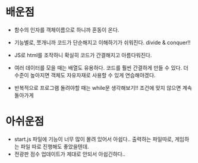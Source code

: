 # 배운점
* 함수의 인자를 객체이름으로 하니까 혼동이 온다.

* 기능별로, 쪼개니까 코드가 단순해지고 이해하기가 쉬워진다. divide & conquer!!
* JS로 html를 조작하니 확실히 코드가 간결해지고 아름다워진다.
* 여러 데이터를 모을 때는 배열도 유용하다. 코드를 훨씬 간결하게 만들 수 있다.
더 수준이 높아지면 객체도 자유자재로 사용할 수 있게 연습해야겠다.
* 반복적으로 프로그램 돌려야할 때는 while문 생각해보기!! 조건에 맞지 않으면 계속 돌아가게

# 아쉬운점
* start.js 파일에 기능이 너무 많이 몰려 있어서 아쉽다.. 출력하는 파일따로, 게임하는 파일 따로 진행해도 좋았을텐데.
* 전광판 점수 업데이트가 제대로 안되서 아쉽긴하다.. 
